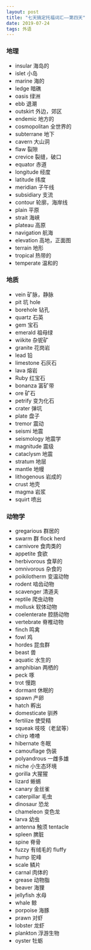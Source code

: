 ```yaml
---
layout: post
title: "七天搞定托福词汇——第四天"
date: 2019-07-24
tags: 外语   
---
```


### 地理

* insular 海岛的
* islet 小岛
* marine 海的
* ledge 暗礁
* oasis 绿洲
* ebb 退潮
* outskirt 外边，郊区
* endemic 地方的
* cosmopolitan 全世界的
* subterrane 地下
* cavern 大山洞
* flaw 裂隙
* crevice 裂缝，破口
* equator 赤道
* longitude 经度
* latitude 纬度
* meridian 子午线
* subsidiary 支流
* contour 轮廓，海岸线
* plain 平原
* strait 海峡
* plateau 高原
* navigation 航海
* elevation 高地，正面图
* terrain 地形
* tropical 热带的
* temperate 温和的

### 地质

* vein 矿脉，静脉
* pit 坑  hole
* borehole 钻孔
* quartz 石英
* gem 宝石
* emerald 祖母绿
* wiikite 杂铌矿
* granite 花岗岩
* lead 铅
* limestone 石灰石
* lava 熔岩
* Ruby 红宝石
* bonanza 富矿带
* ore 矿石
* petrify 变为化石
* crater 弹坑
* plate 盘子
* tremor 震动
* seismi 地震
* seismology 地震学
* magnitude 震级
* cataclysm 地震
* stratum 地层
* mantle 地幔
* lithogenous 岩成的
* crust 地壳
* magma 岩浆
* squirt 喷出

### 动物学

* gregarious 群居的
* swarm 群 flock herd
* carnivore 食肉类的
* appetite 食欲
* herbivorous 食草的
* omnivorous 杂食的
* poikilotherm 变温动物
* rodent 啮齿动物
* scavenger 清道夫
* reptile 爬虫动物
* mollusk 软体动物
* coelenterate 腔肠动物
* vertebrate 脊椎动物
* finch 鸣禽
* fowl 鸡
* hordes 昆虫群
* beast 兽
* aquatic 水生的
* amphibian 两栖的
* peck 啄
* trot 慢跑
* dormant 休眠的
* spawn 产卵
* hatch 孵出
* domesticate 驯养
* fertilize 使受精
* squeak 吱吱（老鼠等）
* chirp 喳喳
* hibernate 冬眠
* camouflage 伪装
* polyandrous 一雌多雄
* niche 小生态环境
* gorilla 大猩猩
* lizard 蜥蜴
* canary 金丝雀
* caterpillar 毛虫
* dinosaur 恐龙
* chameleon 变色龙
* larva 幼虫
* antenna 触须 tentacle
* spleen 脾脏
* spine 脊骨
* fuzzy 有绒毛的 fluffy
* hump 驼峰
* scale 鳞片
* carnal 肉体的
* grease 动物脂
* beaver 海狸
* jellyfish 水母
* whale 鲸
* porpoise 海豚
* prawn 对虾
* lobster 龙虾
* plankton 浮游生物
* oyster 牡蛎

